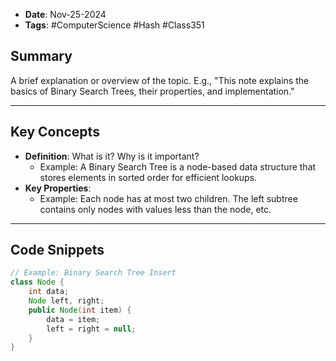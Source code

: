 - **Date**: Nov-25-2024
- **Tags**: #ComputerScience #Hash #Class351 

## **Summary**
A brief explanation or overview of the topic. 
E.g., "This note explains the basics of Binary Search Trees, their properties, and implementation."

---

## **Key Concepts**
- **Definition**: What is it? Why is it important?
  - Example: A Binary Search Tree is a node-based data structure that stores elements in sorted order for efficient lookups.
- **Key Properties**:
  - Example: Each node has at most two children. The left subtree contains only nodes with values less than the node, etc.

---

## **Code Snippets**
```java
// Example: Binary Search Tree Insert
class Node {
    int data;
    Node left, right;
    public Node(int item) {
        data = item;
        left = right = null;
    }
}
